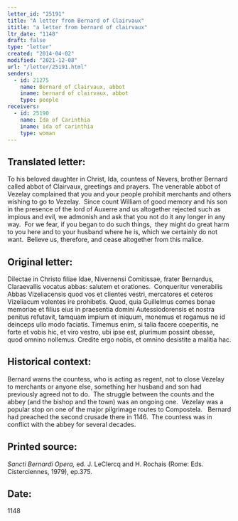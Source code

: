 ```yaml
---
letter_id: "25191"
title: "A letter from Bernard of Clairvaux"
ititle: "a letter from bernard of clairvaux"
ltr_date: "1148"
draft: false
type: "letter"
created: "2014-04-02"
modified: "2021-12-08"
url: "/letter/25191.html"
senders:
  - id: 21275
    name: Bernard of Clairvaux, abbot
    iname: bernard of clairvaux, abbot
    type: people
receivers:
  - id: 25190
    name: Ida of Carinthia
    iname: ida of carinthia
    type: woman
---
```

<h2> Translated letter:</h2><p>To his beloved daughter in Christ, Ida, countess of Nevers, brother Bernard called abbot of Clairvaux, greetings and prayers. The venerable abbot of Vezelay complained that you and your people prohibit merchants and others wishing to go to Vezelay.&nbsp; Since count William of good memory and his son in the presence of the lord of Auxerre and us altogether rejected such as impious and evil, we admonish and ask that you not do it any longer in any way.&nbsp; For we fear, if you began to do such things,&nbsp; they might do great harm to you here and to your husband where he is, which we certainly do not want.&nbsp; Believe us, therefore, and cease altogether from this malice.</p><h2 class="mt-4"> Original letter:</h2><p>Dilectae in Christo filiae Idae, Nivernensi Comitissae, frater Bernardus, Claraevallis vocatus abbas: salutem et orationes. &nbsp;Conqueritur venerabilis Abbas Vizeliacensis quod vos et clientes vestri, mercatores et ceteros Vizeliacum volentes ire prohibetis. Quod, quia Guillelmus comes bonae memoriae et filius eius in praesentia domini Autessiodorensis et nostra penitus refutavit, tamquam impium et iniquum, monemus et rogamus ne id deinceps ullo modo faciatis. Timemus enim, si talia facere coeperitis, ne forte et vobis hic, et viro vestro, ubi ipse est, plurimum possint obesse, quod omnino nollemus. Credite ergo nobis, et omnino desistite a malitia hac.</p><h2 class="mt-4"> Historical context:</h2><p>Bernard warns the countess, who is acting as regent, not to close Vezelay to merchants or anyone else, something her husband and son had previously agreed not to do.&nbsp; The struggle between the counts and the abbey (and the bishop and the town) was an ongoing one.&nbsp; Vezelay was a popular stop on one of the major pilgrimage routes to Compostela.&nbsp; &nbsp;Bernard had preached the second crusade there in 1146.&nbsp; The countess was in conflict with the abbey for several decades.</p><h2 class="mt-4"> Printed source:</h2><p><em>Sancti Bernardi Opera,</em> ed. J. LeClercq and H. Rochais (Rome: Eds. Cisterciennes, 1979), ep.375.</p><h2 class="mt-4"> Date:</h2>1148